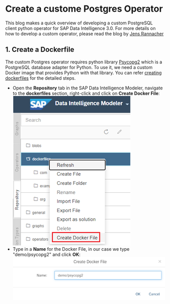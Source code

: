 # Create a custome Postgres Operator
This blog makes a quick overview of developing a custom PostgreSQL client python operator for SAP Data Intelligence 3.0.
For more details on how to develop a custom operator, please read the blog by  [Jens Rannacher](https://blogs.sap.com/2018/01/23/sap-data-hub-develop-a-custom-pipeline-operator-with-own-dockerfile-part-3/)

## 1. Create a Dockerfile
The custom Postgres operator requires python library [Psycopg2](https://www.psycopg.org/) which is a PostgreSQL database adapter for Python. To use it, we need a custom Docker image that provides Python with that library. You can refer [creating dockerfiles](https://help.sap.com/viewer/aff95eebc2e04c44816e6ff0d21c3c88/3.0.latest/en-US/62d1df08fa384d0e88bbe9b7cbd2c3fb.html) for the detailed steps. 
- Open the **Repository** tab in the SAP Data Intelligence Modeler, navigate to the **dockerfiles** section, right-click and click on **Create Docker File**:
![](images/dockerfileChooseFolder.png)
- Type in a **Name** for the Docker File, in our case we type "demo/psycopg2" and click **OK**:
![](images/dockerfileCreateDockerfile.png)

